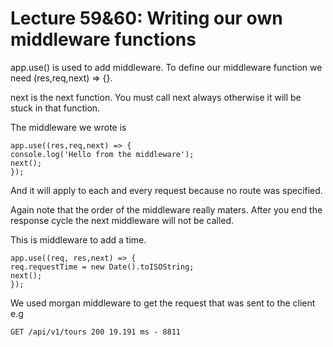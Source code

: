 # Lecture 59&60: Writing our own middleware functions

app.use() is used to add middleware. To define our middleware function we need (res,req,next) => {}.

next is the next function. You must call next always otherwise it will be stuck in that function. 

The middleware we wrote is 

    app.use((res,req,next) => {
    console.log('Hello from the middleware');
    next();
    });

And it will apply to each and every request because no route was specified. 

Again note that the order of the middleware really maters. After you end the response cycle the next middleware will not be called. 

This is middleware to add a time.

    app.use((req, res,next) => {
    req.requestTime = new Date().toISOString;
    next();
    });

We used morgan middleware to get the request that was sent to the client e.g

    GET /api/v1/tours 200 19.191 ms - 8811


